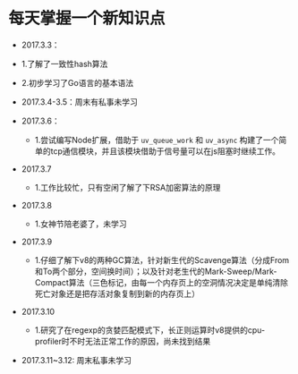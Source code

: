 # 每天掌握一个新知识点

* 2017.3.3：
 * 1.了解了一致性hash算法 
 * 2.初步学习了Go语言的基本语法

* 2017.3.4-3.5：周末有私事未学习

* 2017.3.6：
    * 1.尝试编写Node扩展，借助于 ```uv_queue_work``` 和 ```uv_async``` 构建了一个简单的tcp通信模块，并且该模块借助于信号量可以在js阻塞时继续工作。

* 2017.3.7
	* 1.工作比较忙，只有空闲了解了下RSA加密算法的原理

* 2017.3.8
	* 1.女神节陪老婆了，未学习

* 2017.3.9
	* 1.仔细了解下v8的两种GC算法，针对新生代的Scavenge算法（分成From和To两个部分，空间换时间）；以及针对老生代的Mark-Sweep/Mark-Compact算法（三色标记，由每一个内存页上的空洞情况决定是单纯清除死亡对象还是把存活对象复制到新的内存页上）

* 2017.3.10
	* 1.研究了在regexp的贪婪匹配模式下，长正则运算时v8提供的cpu-profiler时不时无法正常工作的原因，尚未找到结果

* 2017.3.11~3.12: 周末私事未学习
